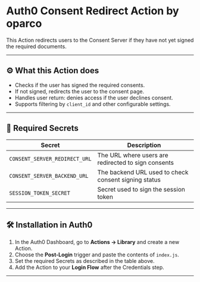 # Auth0 Consent Redirect Action by oparco

This Action redirects users to the Consent Server if they have not yet signed the required documents.

---

## ⚙️ What this Action does

- Checks if the user has signed the required consents.
- If not signed, redirects the user to the consent page.
- Handles user return: denies access if the user declines consent.
- Supports filtering by `client_id` and other configurable settings.

---

## 🔐 Required Secrets

| Secret                         | Description                                                   |
|--------------------------------|---------------------------------------------------------------|
| `CONSENT_SERVER_REDIRECT_URL`  | The URL where users are redirected to sign consents           |
| `CONSENT_SERVER_BACKEND_URL`   | The backend URL used to check consent signing status           |
| `SESSION_TOKEN_SECRET`          | Secret used to sign the session token                          |

---

## 🛠 Installation in Auth0

1. In the Auth0 Dashboard, go to **Actions → Library** and create a new Action.
2. Choose the **Post-Login** trigger and paste the contents of `index.js`.
3. Set the required Secrets as described in the table above.
4. Add the Action to your **Login Flow** after the Credentials step.

---


